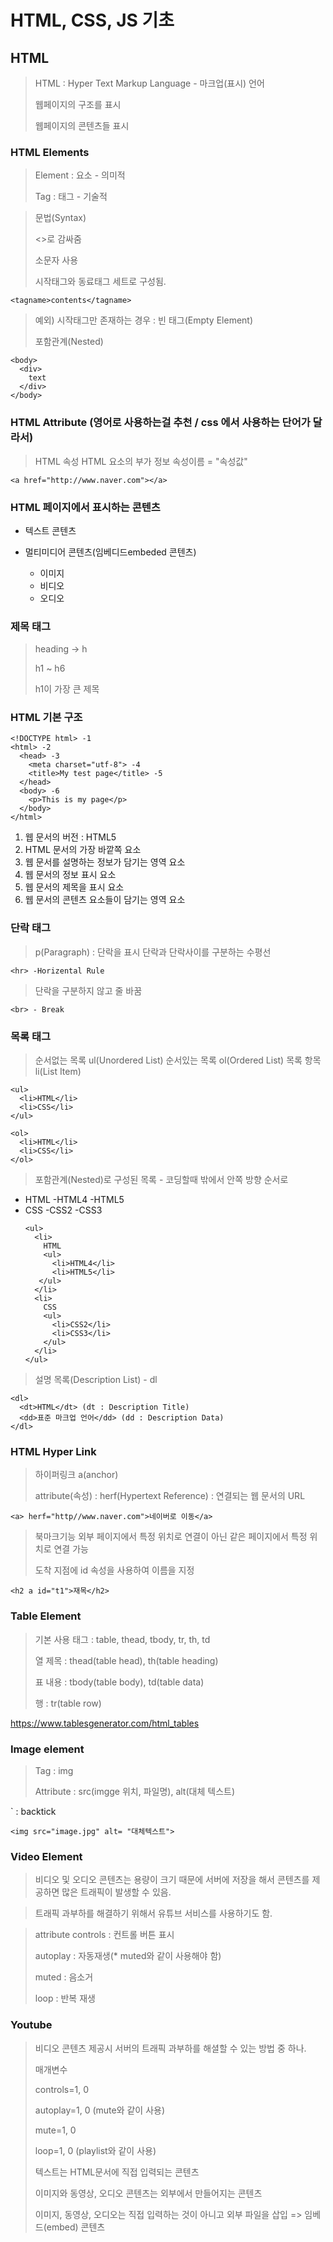 # HTML, CSS, JS 기초

## HTML
  
> HTML : Hyper Text Markup Language - 마크업(표시) 언어
> 
> 웹페이지의 구조를 표시
> 
> 웹페이지의 콘텐츠들 표시

### HTML Elements

> Element : 요소 - 의미적
> 
> Tag : 태그 - 기술적

> 문법(Syntax)
> 
> <>로 감싸줌
> 
> 소문자 사용
> 
> 시작태그와 동료태그 세트로 구성됨.
```
<tagname>contents</tagname>
```
> 
> 예외) 시작태그만 존재하는 경우 : 빈 태그(Empty Element)
> 
> 포함관계(Nested)
```
<body>
  <div>
    text
  </div>
</body>
```

### HTML Attribute (영어로 사용하는걸 추천 / css 에서 사용하는 단어가 달라서)

> HTML 속성
> HTML 요소의 부가 정보
> 속성이름 = "속성값"

```
<a href="http://www.naver.com"></a>
```

### HTML 페이지에서 표시하는 콘텐츠

- 텍스트 콘텐츠

- 멀티미디어 콘텐츠(임베디드embeded 콘텐츠)
  - 이미지
  - 비디오
  - 오디오 

### 제목 태그

> heading -> h
> 
> h1 ~ h6
> 
> h1이 가장 큰 제목

### HTML 기본 구조

```
<!DOCTYPE html> -1
<html> -2
  <head> -3
    <meta charset="utf-8"> -4
    <title>My test page</title> -5
  </head>
  <body> -6
    <p>This is my page</p>
  </body>
</html>
```

1. 웹 문서의 버전 : HTML5
2. HTML 문서의 가장 바깥쪽 요소
3. 웹 문서를 설명하는 정보가 담기는 영역 요소
4. 웹 문서의 정보 표시 요소
5. 웹 문서의 제목을 표시 요소
6. 웹 문서의 콘텐츠 요소들이 담기는 영역 요소

### 단락 태그

> p(Paragraph) : 단락을 표시
> 단락과 단락사이를 구분하는 수평선
```
<hr> -Horizental Rule
```
> 단락을 구분하지 않고 줄 바꿈
```
<br> - Break
```
### 목록 태그

> 순서없는 목록 ul(Unordered List)
> 순서있는 목록 ol(Ordered List)
> 목록 항목 li(List Item)

```
<ul>
  <li>HTML</li>
  <li>CSS</li>
</ul>

<ol>
  <li>HTML</li>
  <li>CSS</li>
</ol>
```
>포함관계(Nested)로 구성된 목록 - 코딩할때 밖에서 안쪽 방향 순서로
- HTML
  -HTML4
  -HTML5
- CSS
  -CSS2
  -CSS3
  ```
  <ul>
    <li>
      HTML
      <ul>
        <li>HTML4</li>
        <li>HTML5</li>
     </ul>
    </li>
    <li>
      CSS
      <ul>
        <li>CSS2</li>
        <li>CSS3</li>
      </ul>
    </li>
  </ul>
  ```

> 설명 목록(Description List) - dl

```
<dl>
  <dt>HTML</dt> (dt : Description Title)
  <dd>표준 마크업 언어</dd> (dd : Description Data)
</dl>
```

### HTML Hyper Link

> 하이퍼링크 a(anchor)
> 
> attribute(속성) : herf(Hypertext Reference) : 연결되는 웹 문서의 URL
```
<a> herf="http//www.naver.com">네이버로 이동</a>
```
> 북마크기능
> 외부 페이지에서 특정 위치로 연결이 아닌 같은 페이지에서 특정 위치로 연결 가능
> 
> 도착 지점에 id 속성을 사용하여 이름을 지정
```
<h2 a id="t1">재목</h2>
```

### Table Element

> 기본 사용 태그 : table, thead, tbody, tr, th, td
> 
> 열 제목 : thead(table head), th(table heading)
> 
> 표 내용 : tbody(table body), td(table data)
> 
> 행 : tr(table row)

https://www.tablesgenerator.com/html_tables


### Image element
>Tag : img
>
>Attribute : src(imgge 위치, 파일명), alt(대체 텍스트)
>
` : backtick
```
<img src="image.jpg" alt= "대체텍스트">
```
### Video Element
> 비디오 및 오디오 콘텐츠는 용량이 크기 때문에 서버에 저장을 해서 콘텐츠를 제공하면 많은 트래픽이 발생할 수 있음.

>트래픽 과부하를 해결하기 위해서 유튜브 서비스를 사용하기도 함.

> attribute
> controls : 컨트롤 버튼 표시
> 
> autoplay : 자동재생(* muted와 같이 사용해야 함)
> 
> muted : 음소거
> 
> loop : 반복 재생

### Youtube

> 비디오 콘텐츠 제공시 서버의 트래픽 과부하를 해셜할 수 있는 방법 중 하나.
> 
> 매개변수
> 
> controls=1, 0 
> 
> autoplay=1, 0 (mute와 같이 사용)
> 
> mute=1, 0
> 
> loop=1, 0 (playlist와 같이 사용)
> 
>텍스트는 HTML문서에 직접 입력되는 콘텐츠
>
> 이미지와 동영상, 오디오 콘텐츠는 외부에서 만들어지는 콘텐츠
> 
> 이미지, 동영상, 오디오는 직접 입력하는 것이 아니고 외부 파일을 삽입 => 임베드(embed) 콘텐츠
> 

